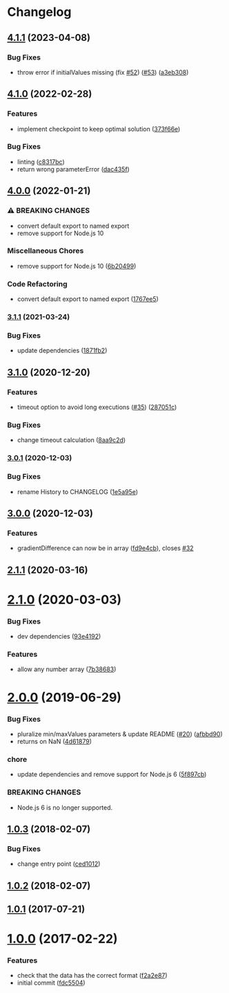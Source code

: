 # Changelog

## [4.1.1](https://github.com/mljs/levenberg-marquardt/compare/v4.1.0...v4.1.1) (2023-04-08)


### Bug Fixes

* throw error if initialValues missing (fix [#52](https://github.com/mljs/levenberg-marquardt/issues/52)) ([#53](https://github.com/mljs/levenberg-marquardt/issues/53)) ([a3eb308](https://github.com/mljs/levenberg-marquardt/commit/a3eb30802e628c8b4ca05ed9404ebe660927d90e))

## [4.1.0](https://www.github.com/mljs/levenberg-marquardt/compare/v4.0.0...v4.1.0) (2022-02-28)


### Features

* implement checkpoint to keep optimal solution ([373f66e](https://www.github.com/mljs/levenberg-marquardt/commit/373f66e1845edf9f28602ff51ee12ef119051e76))


### Bug Fixes

* linting ([c8317bc](https://www.github.com/mljs/levenberg-marquardt/commit/c8317bc28753976e1182cf9b381080a361d56aaa))
* return wrong parameterError ([dac435f](https://www.github.com/mljs/levenberg-marquardt/commit/dac435f91e45e21f2693634d6e2a67599b92ce0f))

## [4.0.0](https://www.github.com/mljs/levenberg-marquardt/compare/v3.1.1...v4.0.0) (2022-01-21)


### ⚠ BREAKING CHANGES

* convert default export to named export
* remove support for Node.js 10

### Miscellaneous Chores

* remove support for Node.js 10 ([6b20499](https://www.github.com/mljs/levenberg-marquardt/commit/6b204993283c2756618ce7b30ab88de5b2be0217))


### Code Refactoring

* convert default export to named export ([1767ee5](https://www.github.com/mljs/levenberg-marquardt/commit/1767ee520e8f53bb7ea2e6015c4992c92b3bd821))

### [3.1.1](https://www.github.com/mljs/levenberg-marquardt/compare/v3.1.0...v3.1.1) (2021-03-24)


### Bug Fixes

* update dependencies ([1871fb2](https://www.github.com/mljs/levenberg-marquardt/commit/1871fb215bf0cee91b9b8f7e1f0e7553dee35e0d))

## [3.1.0](https://www.github.com/mljs/levenberg-marquardt/compare/v3.0.1...v3.1.0) (2020-12-20)


### Features

* timeout option to avoid long executions ([#35](https://www.github.com/mljs/levenberg-marquardt/issues/35)) ([287051c](https://www.github.com/mljs/levenberg-marquardt/commit/287051c2dbe8a2ff6aa69553d9a75bc6ce115d65))


### Bug Fixes

* change timeout calculation ([8aa9c2d](https://www.github.com/mljs/levenberg-marquardt/commit/8aa9c2d75f1745dc94f8c495f01be0845309cf5b))

### [3.0.1](https://www.github.com/mljs/levenberg-marquardt/compare/v3.0.0...v3.0.1) (2020-12-03)


### Bug Fixes

* rename History to CHANGELOG ([1e5a95e](https://www.github.com/mljs/levenberg-marquardt/commit/1e5a95e0341c51c49b1f15a5b8544d8baaaf485c))

## [3.0.0](https://github.com/mljs/levenberg-marquardt/compare/v2.1.1...v3.0.0) (2020-12-03)


### Features

* gradientDifference can now be in array ([fd9e4cb](https://github.com/mljs/levenberg-marquardt/commit/fd9e4cbfbe24d8705277b91199f4e52e829b5053)), closes [#32](https://github.com/mljs/levenberg-marquardt/issues/32)

## [2.1.1](https://github.com/mljs/levenberg-marquardt/compare/v2.1.0...v2.1.1) (2020-03-16)



# [2.1.0](https://github.com/mljs/levenberg-marquardt/compare/v2.0.0...v2.1.0) (2020-03-03)


### Bug Fixes

* dev dependencies ([93e4192](https://github.com/mljs/levenberg-marquardt/commit/93e41925ac11d84b8913c9bc268500a9b7bde4f5))


### Features

* allow any number array ([7b38683](https://github.com/mljs/levenberg-marquardt/commit/7b38683ff3c1133e125fdb5486ce83527f03e9e9))



# [2.0.0](https://github.com/mljs/levenberg-marquardt/compare/v1.0.3...v2.0.0) (2019-06-29)


### Bug Fixes

* pluralize min/maxValues parameters & update README ([#20](https://github.com/mljs/levenberg-marquardt/issues/20)) ([afbbd90](https://github.com/mljs/levenberg-marquardt/commit/afbbd90))
* returns on NaN ([4d61879](https://github.com/mljs/levenberg-marquardt/commit/4d61879))


### chore

* update dependencies and remove support for Node.js 6 ([5f897cb](https://github.com/mljs/levenberg-marquardt/commit/5f897cb))


### BREAKING CHANGES

* Node.js 6 is no longer supported.



<a name="1.0.3"></a>
## [1.0.3](https://github.com/mljs/levenberg-marquardt/compare/v1.0.2...v1.0.3) (2018-02-07)


### Bug Fixes

* change entry point ([ced1012](https://github.com/mljs/levenberg-marquardt/commit/ced1012))



<a name="1.0.2"></a>
## [1.0.2](https://github.com/mljs/levenberg-marquardt/compare/v1.0.1...v1.0.2) (2018-02-07)



<a name="1.0.1"></a>
## [1.0.1](https://github.com/mljs/levenberg-marquardt/compare/v1.0.0...v1.0.1) (2017-07-21)



<a name="1.0.0"></a>
# [1.0.0](https://github.com/mljs/levenberg-marquardt/compare/fdc5504...v1.0.0) (2017-02-22)


### Features

* check that the data has the correct format ([f2a2e87](https://github.com/mljs/levenberg-marquardt/commit/f2a2e87))
* initial commit ([fdc5504](https://github.com/mljs/levenberg-marquardt/commit/fdc5504))
